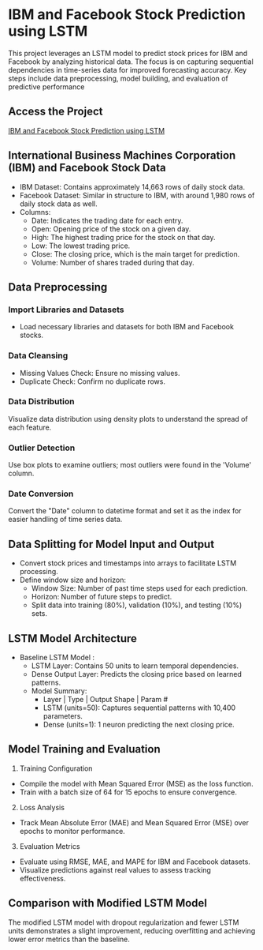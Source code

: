 # IBM and Facebook Stock Prediction using LSTM
This project leverages an LSTM model to predict stock prices for IBM and Facebook by analyzing historical data. 
The focus is on capturing sequential dependencies in time-series data for improved forecasting accuracy. Key steps include data preprocessing, model building, and evaluation of predictive performance

## Access the Project
[IBM and Facebook Stock Prediction using LSTM](https://colab.research.google.com/drive/12f44JQHXEqdZugxM_URas3coyr70HwxR?usp=sharing)

## International Business Machines Corporation (IBM) and Facebook Stock Data
- IBM Dataset: Contains approximately 14,663 rows of daily stock data.
- Facebook Dataset: Similar in structure to IBM, with around 1,980 rows of daily stock data as well.
- Columns:
  - Date: Indicates the trading date for each entry.
  - Open: Opening price of the stock on a given day.
  - High: The highest trading price for the stock on that day.
  - Low: The lowest trading price.
  - Close: The closing price, which is the main target for prediction.
  - Volume: Number of shares traded during that day.

## Data Preprocessing
### Import Libraries and Datasets
- Load necessary libraries and datasets for both IBM and Facebook stocks.
### Data Cleansing
- Missing Values Check: Ensure no missing values.
- Duplicate Check: Confirm no duplicate rows.
### Data Distribution
Visualize data distribution using density plots to understand the spread of each feature.
### Outlier Detection
Use box plots to examine outliers; most outliers were found in the 'Volume' column.
### Date Conversion
Convert the "Date" column to datetime format and set it as the index for easier handling of time series data.

## Data Splitting for Model Input and Output
- Convert stock prices and timestamps into arrays to facilitate LSTM processing.
- Define window size and horizon:
  - Window Size: Number of past time steps used for each prediction.
  - Horizon: Number of future steps to predict.
  - Split data into training (80%), validation (10%), and testing (10%) sets.

## LSTM Model Architecture
- Baseline LSTM Model :
  - LSTM Layer: Contains 50 units to learn temporal dependencies.
  - Dense Output Layer: Predicts the closing price based on learned patterns.
  - Model Summary:
    - Layer | Type | Output Shape | Param #
    - LSTM (units=50): Captures sequential patterns with 10,400 parameters.
    - Dense (units=1): 1 neuron predicting the next closing price.
   
## Model Training and Evaluation
1. Training Configuration
  - Compile the model with Mean Squared Error (MSE) as the loss function.
  - Train with a batch size of 64 for 15 epochs to ensure convergence.
2. Loss Analysis
  - Track Mean Absolute Error (MAE) and Mean Squared Error (MSE) over epochs to monitor performance.
3. Evaluation Metrics
  - Evaluate using RMSE, MAE, and MAPE for IBM and Facebook datasets.
  - Visualize predictions against real values to assess tracking effectiveness.

## Comparison with Modified LSTM Model
The modified LSTM model with dropout regularization and fewer LSTM units demonstrates a slight improvement, reducing overfitting and achieving lower error metrics than the baseline.
